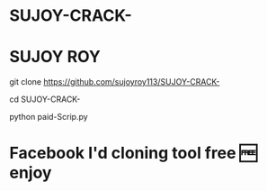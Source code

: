 # SUJOY-CRACK-

# SUJOY ROY 


git clone https://github.com/sujoyroy113/SUJOY-CRACK-

cd SUJOY-CRACK-

python paid-Scrip.py

# Facebook I'd cloning tool free 🆓 enjoy 


